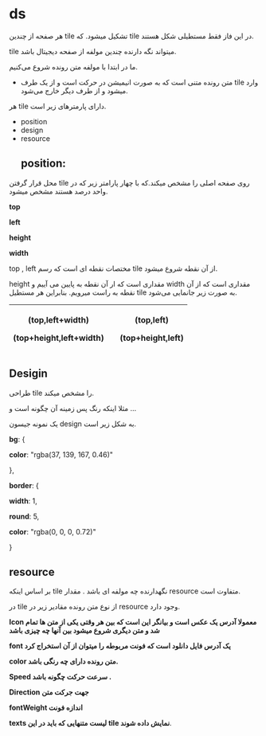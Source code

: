 # ds
﻿هر صفحه از چندین tile تشکیل میشود. که tile در این فاز فقط مستطیلی شکل هستند.

tile میتواند نگه دارنده چندین مولفه از صفحه دیجیتال باشد.

ما در ابتدا با مولفه  متن رونده شروع می‌کنیم.

- متن رونده متنی است که به صورت انیمیشن  در حرکت است و از یک طرف tile وارد میشود و از طرف دیگر خارج می‌شود.

هر tile دارای پارمترهای زیر است.

- position
- design
- resource
  ## **position:**
محل قرار گرفتن tile روی صفحه اصلی را مشخص میکند.که با چهار پارامتر زیر که در واحد درصد هستند مشخص میشود.

**top**

**left**

**height**

**width**

top , left مختصات نقطه ای است که رسم tile از آن نقطه شروع میشود.

height مقداری است که ار آن نقطه به پایین می آییم و width مقداری است که از آن نقطه به راست میرویم. بنابراین هر مستطیل tile  به صورت زیر جانمایی می‌شود.

|<p>(top,left+width)</p><p></p><p>(top+height,left+width)</p>||<p>(top,left)</p><p></p><p>(top+height,left)</p>|
| :-: | :-: | :-: |

## **Desigin**
طراحی tile را مشخص میکند.

مثلا اینکه رنگ پس زمینه آن چگونه است و …

یک نمونه جیسون design به شکل زیر است.

**bg**: {

**color**: "rgba(37, 139, 167, 0.46)"

},

**border**: {

**width**: 1,

**round**: 5,

**color**: "rgba(0, 0, 0, 0.72)"

}

## **resource**
بر اساس اینکه tile نگهدارنده چه مولفه ای باشد . مقدار resource متفاوت است.

در tile از نوع متن رونده مقادیر زیر در resource وجود دارد.

**Icon معمولا آدرس یک عکس است و بیانگر این است که بین هر وقتی یکی از متن ها تمام شد و متن دیگری شروع میشود بین آنها چه چیزی باشد**

**font یک آدرس فایل دانلود است که فونت مربوطه را میتوان از آن استخراج کرد**

**color متن رونده دارای چه رنگی باشد.**

**Speed سرعت حرکت چگونه باشد .**

**Direction جهت جرکت متن** 

**fontWeight اندازه فونت**

**texts لیست متنهایی که باید در این tile نمایش داده شوند**.





